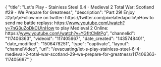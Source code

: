 {
    "title": "Let's Play - Stainless Steel 6.4 - Medieval 2 Total War: Scotland #29 - We Prepare for Greatness",
    "description": "Part 29!  Enjoy :D\n\n\nFollow me on twitter: https:\/\/twitter.com\/pixelatedapollo\nHow to send me battle replays: https:\/\/www.youtube.com\/watch?v=7nG3uZoDkCU\nHow to play Medieval 2 Online: https:\/\/www.youtube.com\/watch?v=YGfItCMitPg",
    "channelid": "117406363",
    "videoid": "117405667",
    "date_created": "1435748401",
    "date_modified": "1506478251",
    "type": "captivate",
    "layout": "channelVideo",
    "url": "\/evacuating\/let-s-play-stainless-steel-6-4-medieval-2-total-war-scotland-29-we-prepare-for-greatness\/117406363-117405667"
}